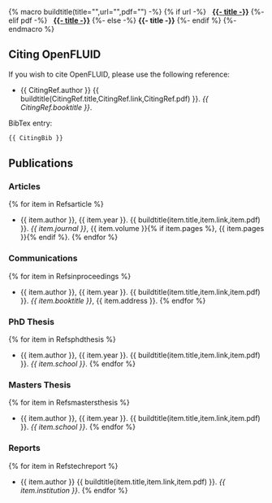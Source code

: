 {% macro buildtitle(title="",url="",pdf="") -%}
{% if url -%}
&nbsp;&nbsp;**<a href="{{ url }}" target=_blank>{{- title -}}</a>**
{%- elif pdf -%}
&nbsp;&nbsp;**<a href="http://www.openfluid-project.org/resources/biblio/{{ pdf }}" target=_blank>{{- title -}}</a>**
{%- else -%}
**{{- title -}}**
{%- endif %}
{%- endmacro %}

## Citing OpenFLUID

If you wish to cite OpenFLUID, please use the following reference:

* {{ CitingRef.author }} {{ buildtitle(CitingRef.title,CitingRef.link,CitingRef.pdf) }}. _{{ CitingRef.booktitle }}_.

BibTex entry:
```tex
{{ CitingBib }}
```


## Publications

### Articles
{% for item in Refsarticle %}
* {{ item.author }}, {{ item.year }}. {{ buildtitle(item.title,item.link,item.pdf) }}. _{{ item.journal }}_, {{ item.volume }}{% if item.pages %}, {{ item.pages }}{% endif %}.
{% endfor %}

### Communications
{% for item in  Refsinproceedings %}
* {{ item.author }}, {{ item.year }}. {{ buildtitle(item.title,item.link,item.pdf) }}. _{{ item.booktitle }}_, {{ item.address }}.
{% endfor %}

### PhD Thesis
{% for item in Refsphdthesis %}
* {{ item.author }}, {{ item.year }}. {{ buildtitle(item.title,item.link,item.pdf) }}. _{{ item.school }}_.
{% endfor %}

### Masters Thesis
{% for item in Refsmastersthesis %}
* {{ item.author }}, {{ item.year }}. {{ buildtitle(item.title,item.link,item.pdf) }}. _{{ item.school }}_.
{% endfor %}

### Reports
{% for item in Refstechreport %}
* {{ item.author }} {{ buildtitle(item.title,item.link,item.pdf) }}. _{{ item.institution }}_.
{% endfor %}
